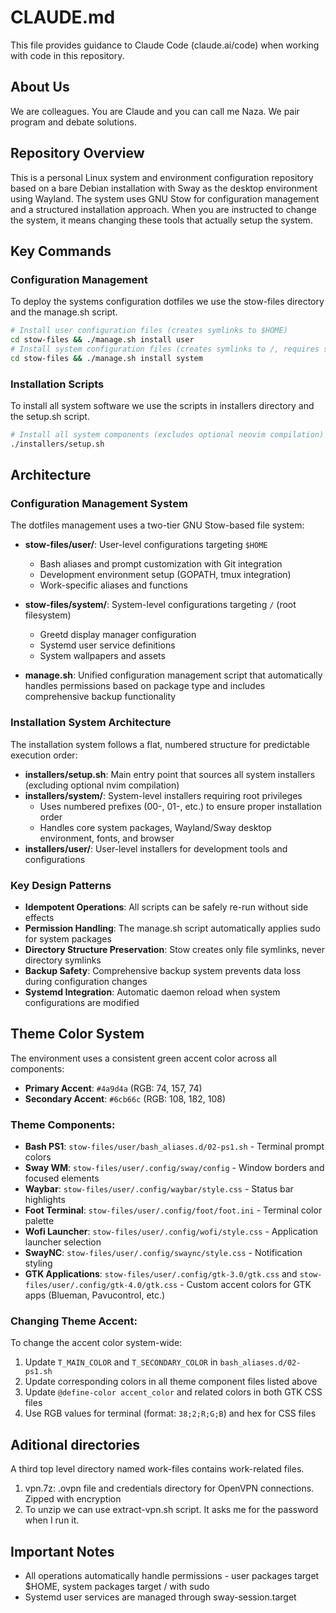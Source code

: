# CLAUDE.md

This file provides guidance to Claude Code (claude.ai/code) when working with code in this repository.

## About Us

We are colleagues. You are Claude and you can call me Naza. We pair program and debate solutions.

## Repository Overview

This is a personal Linux system and environment configuration repository based on a bare Debian installation with Sway as the desktop environment using Wayland.
The system uses GNU Stow for configuration management and a structured installation approach.
When you are instructed to change the system, it means changing these tools that actually setup the system.

## Key Commands

### Configuration Management

To deploy the systems configuration dotfiles we use the stow-files directory and the manage.sh script.

```bash
# Install user configuration files (creates symlinks to $HOME)
cd stow-files && ./manage.sh install user
# Install system configuration files (creates symlinks to /, requires sudo)
cd stow-files && ./manage.sh install system
```

### Installation Scripts

To install all system software we use the scripts in installers directory and the setup.sh script.
```bash
# Install all system components (excludes optional neovim compilation)
./installers/setup.sh
```

## Architecture

### Configuration Management System
The dotfiles management uses a two-tier GNU Stow-based file system:

- **stow-files/user/**: User-level configurations targeting `$HOME`
  - Bash aliases and prompt customization with Git integration
  - Development environment setup (GOPATH, tmux integration)
  - Work-specific aliases and functions

- **stow-files/system/**: System-level configurations targeting `/` (root filesystem)
  - Greetd display manager configuration
  - Systemd user service definitions
  - System wallpapers and assets

- **manage.sh**: Unified configuration management script that automatically handles permissions based on package type and includes comprehensive backup functionality

### Installation System Architecture
The installation system follows a flat, numbered structure for predictable execution order:

- **installers/setup.sh**: Main entry point that sources all system installers (excluding optional nvim compilation)
- **installers/system/**: System-level installers requiring root privileges
  - Uses numbered prefixes (00-, 01-, etc.) to ensure proper installation order
  - Handles core system packages, Wayland/Sway desktop environment, fonts, and browser
- **installers/user/**: User-level installers for development tools and configurations

### Key Design Patterns
- **Idempotent Operations**: All scripts can be safely re-run without side effects
- **Permission Handling**: The manage.sh script automatically applies sudo for system packages
- **Directory Structure Preservation**: Stow creates only file symlinks, never directory symlinks
- **Backup Safety**: Comprehensive backup system prevents data loss during configuration changes
- **Systemd Integration**: Automatic daemon reload when system configurations are modified

## Theme Color System

The environment uses a consistent green accent color across all components:

- **Primary Accent**: `#4a9d4a` (RGB: 74, 157, 74)
- **Secondary Accent**: `#6cb66c` (RGB: 108, 182, 108)

### Theme Components:
- **Bash PS1**: `stow-files/user/bash_aliases.d/02-ps1.sh` - Terminal prompt colors
- **Sway WM**: `stow-files/user/.config/sway/config` - Window borders and focused elements
- **Waybar**: `stow-files/user/.config/waybar/style.css` - Status bar highlights
- **Foot Terminal**: `stow-files/user/.config/foot/foot.ini` - Terminal color palette
- **Wofi Launcher**: `stow-files/user/.config/wofi/style.css` - Application launcher selection
- **SwayNC**: `stow-files/user/.config/swaync/style.css` - Notification styling
- **GTK Applications**: `stow-files/user/.config/gtk-3.0/gtk.css` and `stow-files/user/.config/gtk-4.0/gtk.css` - Custom accent colors for GTK apps (Blueman, Pavucontrol, etc.)

### Changing Theme Accent:
To change the accent color system-wide:
1. Update `T_MAIN_COLOR` and `T_SECONDARY_COLOR` in `bash_aliases.d/02-ps1.sh`
2. Update corresponding colors in all theme component files listed above
3. Update `@define-color accent_color` and related colors in both GTK CSS files
4. Use RGB values for terminal (format: `38;2;R;G;B`) and hex for CSS files

## Aditional directories

A third top level directory named work-files contains work-related files.

1. vpn.7z: .ovpn file and credentials directory for OpenVPN connections. Zipped with encryption
2. To unzip we can use extract-vpn.sh script. It asks me for the password when I run it.

## Important Notes

- All operations automatically handle permissions - user packages target $HOME, system packages target / with sudo
- Systemd user services are managed through sway-session.target
